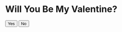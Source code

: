 <!DOCTYPE html>
<html lang="en">
<head>
    <meta charset="UTF-8">
    <meta name="viewport" content="width=device-width, initial-scale=1.0">
    <title>Be My Valentine</title>
    <link rel="stylesheet" href="style.css">
</head>
<body>
    <div id="question">
        <h1>Will You Be My Valentine?</h1>
        <button id="yesButton">Yes</button>
        <button id="noButton">No</button>
    </div>
    <div id="loveParagraph" style="display: none;">
        <h2> Dear [Zoya],</h2>
        <p>
            [Insert a long paragraph about how much you love her here. Make it personal and heartfelt.]
        </p>
    </div>
    <script src="script.js"></script>
</body>
</html>
